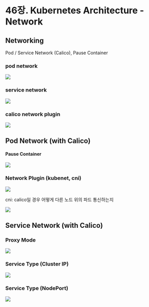 # 46장. Kubernetes Architecture - Network

## Networking

Pod / Service Network (Calico), Pause Container

### pod network

![](<../../.gitbook/assets/image (200).png>)

### service network

![](<../../.gitbook/assets/image (201).png>)

### calico network plugin

![](<../../.gitbook/assets/image (202).png>)

## Pod Network (with Calico)

#### Pause Container

![](<../../.gitbook/assets/image (193).png>)

### Network Plugin (kubenet, cni)

![](<../../.gitbook/assets/image (189).png>)

cni: calico일 경우 어떻게 다른 노드 위의 파드 통신하는지

![](<../../.gitbook/assets/image (194).png>)

## Service Network (with Calico)

### Proxy Mode

![](<../../.gitbook/assets/image (198).png>)

### Service Type (Cluster IP)

![](<../../.gitbook/assets/image (199).png>)

### Service Type (NodePort)

![](<../../.gitbook/assets/image (192).png>)
